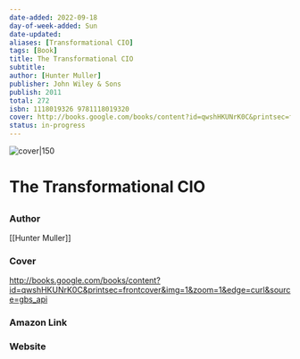 ```yaml
---
date-added: 2022-09-18
day-of-week-added: Sun
date-updated: 
aliases: [Transformational CIO]
tags: [Book]
title: The Transformational CIO
subtitle: 
author: [Hunter Muller]
publisher: John Wiley & Sons
publish: 2011
total: 272
isbn: 1118019326 9781118019320
cover: http://books.google.com/books/content?id=qwshHKUNrK0C&printsec=frontcover&img=1&zoom=1&edge=curl&source=gbs_api
status: in-progress
---
```


![cover|150](http://books.google.com/books/content?id=qwshHKUNrK0C&printsec=frontcover&img=1&zoom=1&edge=curl&source=gbs_api)
# The Transformational CIO
## 

### Author
[[Hunter Muller]]

### Cover
http://books.google.com/books/content?id=qwshHKUNrK0C&printsec=frontcover&img=1&zoom=1&edge=curl&source=gbs_api

### Amazon Link


### Website